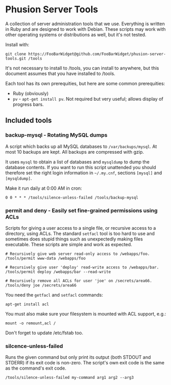 # Phusion Server Tools

A collection of server administration tools that we use. Everything is
written in Ruby and are designed to work with Debian. These scripts may
work with other operating systems or distributions as well, but it's not
tested.

Install with:

    git clone https://FooBarWidget@github.com/FooBarWidget/phusion-server-tools.git /tools

It's not necessary to install to /tools, you can install to anywhere, but this document assumes that you have installed to /tools.

Each tool has its own prerequities, but here are some common prerequities:

 * Ruby (obviously)
 * `pv` - `apt-get install pv`. Not required but very useful; allows display of progress bars.


## Included tools

### backup-mysql - Rotating MySQL dumps

A script which backs up all MySQL databases to `/var/backups/mysql`. At most 10 backups are kept. All backups are compressed with gzip.

It uses `mysql` to obtain a list of databases and `mysqldump` to dump the database contents. If you want to run this script unattended you should therefore set the right login information in `~/.my.cnf`, sections `[mysql]` and `[mysqldump]`.

Make it run daily at 0:00 AM in cron:

    0 0 * * * /tools/silence-unless-failed /tools/backup-mysql

### permit and deny - Easily set fine-grained permissions using ACLs

Scripts for giving a user access to a single file, or recursive access to a directory, using ACLs. The standard `setfacl` tool is too hard to use and sometimes does stupid things such as unexpectedly making files executable. These scripts are simple and work as expected.

    # Recursively give web server read-only access to /webapps/foo.
    /tools/permit www-data /webapps/foo
    
    # Recursively give user 'deploy' read-write access to /webapps/bar.
    /tools/permit deploy /webapps/bar --read-write
    
    # Recursively remove all ACLs for user 'joe' on /secrets/area66.
    /tools/deny joe /secrets/area66

You need the `getfacl` and `setfacl` commands:

    apt-get install acl

You must also make sure your filesystem is mounted with ACL support, e.g.:

    mount -o remount,acl /

Don't forget to update /etc/fstab too.

### silcence-unless-failed

Runs the given command but only print its output (both STDOUT and STDERR) if its exit code is non-zero. The script's own exit code is the same as the command's exit code.

    /tools/silence-unless-failed my-command arg1 arg2 --arg3
